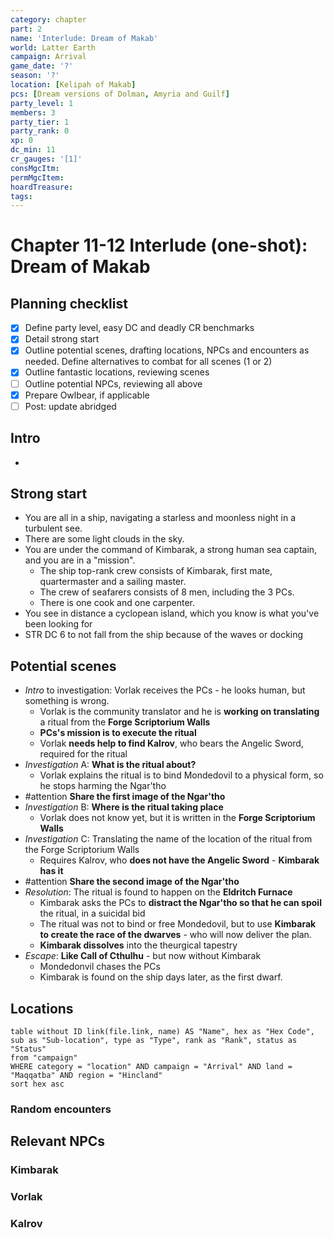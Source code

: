 ```yaml
---
category: chapter
part: 2
name: 'Interlude: Dream of Makab'
world: Latter Earth
campaign: Arrival
game_date: '?'
season: '?'
location: [Kelipah of Makab]
pcs: [Dream versions of Dolman, Amyria and Guilf]
party_level: 1
members: 3
party_tier: 1
party_rank: 0
xp: 0
dc_min: 11
cr_gauges: '[1]'
consMgcItm: 
permMgcItem: 
hoardTreasure: 
tags: 
---
```


# Chapter 11-12 Interlude (one-shot): Dream of Makab

## Planning checklist

- [x] Define party level, easy DC and deadly CR benchmarks
- [x] Detail strong start
- [x] Outline potential scenes, drafting locations, NPCs and encounters as needed. Define alternatives to combat for all scenes (1 or 2)
- [x] Outline fantastic locations, reviewing scenes
- [ ] Outline potential NPCs, reviewing all above
- [x] Prepare Owlbear, if applicable
- [ ] Post: update abridged

## Intro

- 

## Strong start

- You are all in a ship, navigating a starless and moonless night in a turbulent see.
- There are some light clouds in the sky.
- You are under the command of Kimbarak, a strong human sea captain, and you are in a "mission".
	- The ship top-rank crew consists of Kimbarak, first mate, quartermaster and a sailing master.
	- The crew of seafarers consists of 8 men, including the 3 PCs.
	- There is one cook and one carpenter.
- You see in distance a cyclopean island, which you know is what you've been looking for
- STR DC 6 to not fall from the ship because of the waves or docking

## Potential scenes

- *Intro* to investigation: Vorlak receives the PCs - he looks human, but something is wrong.
	- Vorlak is the community translator and he is **working on translating** a ritual from the **Forge Scriptorium Walls**
	- **PCs's mission is to execute the ritual**
	- Vorlak **needs help to find Kalrov**, who bears the Angelic Sword, required for the ritual 
- *Investigation* A: **What is the ritual about?**
	- Vorlak explains the ritual is to bind Mondedovil to a physical form, so he stops harming the Ngar'tho
- #attention **Share the first image of the Ngar'tho**
- *Investigation* B: **Where is the ritual taking place**
	- Vorlak does not know yet, but it is written in the **Forge Scriptorium Walls**
- *Investigation* C: Translating the name of the location of the ritual from the Forge Scriptorium Walls
	- Requires Kalrov, who **does not have the Angelic Sword** - **Kimbarak has it**
- #attention **Share the second image of the Ngar'tho**
- *Resolution*: The ritual is found to happen on the **Eldritch Furnace**
	- Kimbarak asks the PCs to **distract the Ngar'tho so that he can spoil** the ritual, in a suicidal bid
	- The ritual was not to bind or free Mondedovil, but to use **Kimbarak to create the race of the dwarves** - who will now deliver the plan.
	- **Kimbarak dissolves** into the theurgical tapestry
- *Escape*: **Like Call of Cthulhu** - but now without Kimbarak
	- Mondedonvil chases the PCs
	- Kimbarak is found on the ship days later, as the first dwarf.


## Locations

```dataview
table without ID link(file.link, name) AS "Name", hex as "Hex Code", sub as "Sub-location", type as "Type", rank as "Rank", status as "Status"
from "campaign"
WHERE category = "location" AND campaign = "Arrival" AND land = "Maqqatba" AND region = "Hincland"
sort hex asc
```

### Random encounters


## Relevant NPCs

### Kimbarak


### Vorlak


### Kalrov

